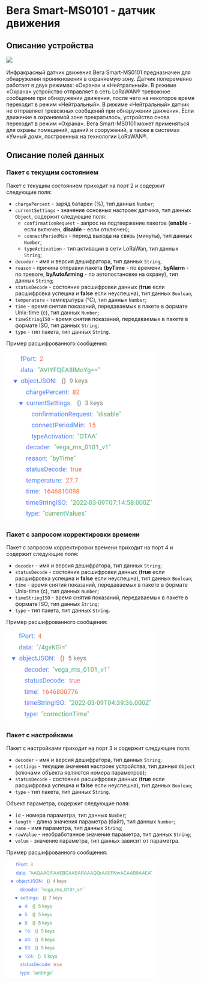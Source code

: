 # Вега Smart-MS0101 - датчик движения


## Описание устройства
<img src="https://iotvega.com/content/ru/smart/ms0101/ava.jpg" width="400" />

Инфракрасный датчик движения Вега Smart-MS0101 предназначен для обнаружения проникновения в охраняемую зону.
Датчик попеременно работает в двух режимах: «Охрана» и «Нейтральный».
В режиме «Охрана» устройство отправляет в сеть LoRaWAN® тревожное сообщение при обнаружении движения, после чего на некоторое время переходит в режим «Нейтральный».
В режиме «Нейтральный» датчик не отправляет тревожных сообщений при обнаружении движения. Если движение в охраняемой зоне прекратилось, устройство снова переходит в режим «Охрана».
Вега Smart-MS0101 может применяться для охраны помещений, зданий и сооружений, а также в системах «Умный дом», построенных на технологии LoRaWAN®.



## Описание полей данных

### Пакет с текущим состоянием

Пакет с текущим состоянием приходит на порт 2 и содержит следующие поля:
- `chargePercent` - заряд батареи (%), тип данных `Number`;
- `currentSettings` - значение основных настроек датчика, тип данных `Object`, содержит следующие поля:
    - `confirmationRequest` - запрос на подтвержение пакетов (**enable** - если включен, **disable** - если отключен);
    - `connectPeriodMin` - период выхода на связь (минуты), тип данных `Number`;
    - `typeActivation` - тип активации в сети LoRaWan, тип данных `String`;
- `decoder` - имя и версия дешифратора, тип данных `String`;
- `reason` - причина отправки пакета (**byTime** - по времени, **byAlarm** - по тревоге, **byAutoArming** - по автопостановке на охрану), тип данных `String`;
- `statusDecode` - состояние расшифровки данных (**true** если расшифровка успешна и **false** если неуспешна), тип данных `Boolean`;
- `temperature` - температура (°С), тип данных `Number`;
- `time` - время снятия показаний, передаваемых в пакете в формате Unix-time (с), тип данных `Number`;
- `timeStringISO` - время снятия показаний, передаваемых в пакете в формате ISO, тип данных `String`;
- `type` - тип пакета, тип данных `String`.

Пример расшифрованного сообщения:

<img src="images/port2Message.png" width="400" />


### Пакет с запросом корректировки времени

Пакет с запросом корректировки времени приходит на порт 4 и содержит следующие поля:
- `decoder` - имя и версия дешифратора, тип данных `String`;
- `statusDecode` - состояние расшифровки данных (**true** если расшифровка успешна и **false** если неуспешна), тип данных `Boolean`;
- `time` - время снятия показаний, передаваемых в пакете в формате Unix-time (с), тип данных `Number`;
- `timeStringISO` - время снятия показаний, передаваемых в пакете в формате ISO, тип данных `String`;
- `type` - тип пакета, тип данных `String`.

Пример расшифрованного сообщения:

<img src="images/port4Message.png" width="400" />


### Пакет с настройками

Пакет с настройками приходит на порт 3 и содержит следующие поля:
- `decoder` - имя и версия дешифратора, тип данных `String`;
- `settings` - текущие значения настроек устройства, тип данных `Object` (ключами объекта являются номера параметров);
- `statusDecode` - состояние расшифровки данных (**true** если расшифровка успешна и **false** если неуспешна), тип данных `Boolean`;
- `type` - тип пакета, тип данных `String`.

Объект параметра, содержит следующие поля:
- `id` - номера параметра, тип данных `Number`;
- `length` - длина значения параметра (байт), тип данных `Number`;
- `name` - имя параметра, тип данных `String`;
- `rawValue` - необработанное значение параметра, тип данных `String`;
- `value` - значение параметра, тип данных зависит от параметра.

Пример расшифрованного сообщения:

<img src="images/port3Message.png" width="400" />